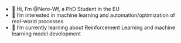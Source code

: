 - 👋 Hi, I’m @Nero-Wf, a PhD Student in the EU
- 👀 I’m interested in machine learning and automation/optimization of real-world processes
- 🌱 I’m currently learning about Reinforcement Learning and machine learning model development


<!---
Nero-Wf/Nero-Wf is a ✨ special ✨ repository because its `README.md` (this file) appears on your GitHub profile.
You can click the Preview link to take a look at your changes.
--->
